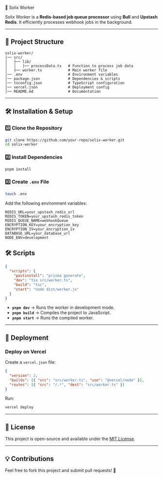 🚀 Solix Worker

Solix Worker is a **Redis-based job queue processor** using **Bull** and **Upstash Redis**. It efficiently processes webhook jobs in the background.

---

## 📂 Project Structure
```
solix-worker/
│── src/
│   ├── lib/
│   │   ├── processData.ts   # Function to process job data
│   ├── worker.ts            # Main worker file
│── .env                     # Environment variables
│── package.json             # Dependencies & scripts
│── tsconfig.json            # TypeScript configuration
│── vercel.json              # Deployment config
│── README.md                # Documentation
```

---

## 🛠 Installation & Setup

### 1️⃣ Clone the Repository
```sh
git clone https://github.com/your-repo/solix-worker.git
cd solix-worker
```

### 2️⃣ Install Dependencies
```sh
pnpm install
```

### 3️⃣ Create `.env` File
```sh
touch .env
```

Add the following environment variables:
```
REDIS_URL=your_upstash_redis_url
REDIS_TOKEN=your_upstash_redis_token
REDIS_QUEUE_NAME=webhookQueue
ENCRYPTION_KEY=your_encryption_key
ENCRYPTION_IV=your_encryption_iv
DATABASE_URL=your_database_url
NODE_ENV=development
```

## 🛠 Scripts

```json
{
  "scripts": {
    "postinstall": "prisma generate",
    "dev": "tsx src/worker.ts",
    "build": "tsc",
    "start": "node dist/worker.js"
  }
}
```

- **`pnpm dev`** → Runs the worker in development mode.
- **`pnpm build`** → Compiles the project to JavaScript.
- **`pnpm start`** → Runs the compiled worker.

---

## 🚀 Deployment
### **Deploy on Vercel**
Create a `vercel.json` file:

```json
{
  "version": 2,
  "builds": [{ "src": "src/worker.ts", "use": "@vercel/node" }],
  "routes": [{ "src": "/.*", "dest": "src/worker.ts" }]
}
```

Run:
```sh
vercel deploy
```

---

## 📝 License
This project is open-source and available under the [MIT License](LICENSE).

---

## 💡 Contributions
Feel free to fork this project and submit pull requests! 🎉
